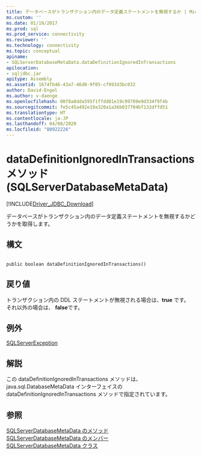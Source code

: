 ```yaml
---
title: データベースがトランザクション内のデータ定義ステートメントを無視するか | Microsoft Docs
ms.custom: ''
ms.date: 01/19/2017
ms.prod: sql
ms.prod_service: connectivity
ms.reviewer: ''
ms.technology: connectivity
ms.topic: conceptual
apiname:
- SQLServerDatabaseMetaData.dataDefinitionIgnoredInTransactions
apilocation:
- sqljdbc.jar
apitype: Assembly
ms.assetid: 1674fb46-43a7-46d0-9f05-cf993d3bc032
author: David-Engel
ms.author: v-daenge
ms.openlocfilehash: 00f8a8dda595f1ffdd01e19c99709e9d334f9f4b
ms.sourcegitcommit: fe5c45a492e19a320a1a36b037704bf132dffd51
ms.translationtype: HT
ms.contentlocale: ja-JP
ms.lasthandoff: 04/08/2020
ms.locfileid: "80922226"
---
```

# <a name="datadefinitionignoredintransactions-method-sqlserverdatabasemetadata"></a>dataDefinitionIgnoredInTransactions メソッド (SQLServerDatabaseMetaData)
[!INCLUDE[Driver_JDBC_Download](../../../includes/driver_jdbc_download.md)]

  データベースがトランザクション内のデータ定義ステートメントを無視するかどうかを取得します。  
  
## <a name="syntax"></a>構文  
  
```  
  
public boolean dataDefinitionIgnoredInTransactions()  
```  
  
## <a name="return-value"></a>戻り値  
 トランザクション内の DDL ステートメントが無視される場合は、**true** です。 それ以外の場合は、 **false**です。  
  
## <a name="exceptions"></a>例外  
 [SQLServerException](../../../connect/jdbc/reference/sqlserverexception-class.md)  
  
## <a name="remarks"></a>解説  
 この dataDefinitionIgnoredInTransactions メソッドは、java.sql.DatabaseMetaData インターフェイスの dataDefinitionIgnoredInTransactions メソッドで指定されています。  
  
## <a name="see-also"></a>参照  
 [SQLServerDatabaseMetaData のメソッド](../../../connect/jdbc/reference/sqlserverdatabasemetadata-methods.md)   
 [SQLServerDatabaseMetaData のメンバー](../../../connect/jdbc/reference/sqlserverdatabasemetadata-members.md)   
 [SQLServerDatabaseMetaData クラス](../../../connect/jdbc/reference/sqlserverdatabasemetadata-class.md)  
  
  
